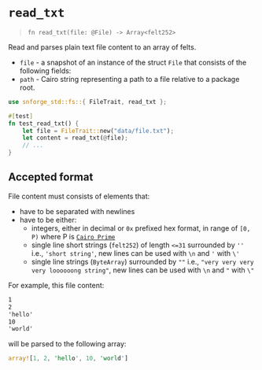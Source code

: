 # `read_txt`

> `fn read_txt(file: @File) -> Array<felt252>`

Read and parses plain text file content to an array of felts.

- `file` - a snapshot of an instance of the struct `File` that consists of the following fields:
- `path` - Cairo string representing a path to a file relative to a package root.

```rust
use snforge_std::fs::{ FileTrait, read_txt };

#[test]
fn test_read_txt() {
    let file = FileTrait::new("data/file.txt");
    let content = read_txt(@file);
    // ...
}
```

## Accepted format
File content must consists of elements that:
- have to be separated with newlines
- have to be either:
  - integers, either in decimal or `0x` prefixed hex format, in range of `[0, P)` where P is [`Cairo Prime`](https://book.cairo-lang.org/ch02-02-data-types.html?highlight=prime#felt-type) 
  - single line short strings (`felt252`) of length `<=31` surrounded by `''` i.e., `'short string'`, new lines can be used with `\n` and `'` with `\'`
  - single line strings (`ByteArray`) surrounded by `""` i.e., `"very very very very loooooong string"`, new lines can be used with `\n` and `"` with `\"`

For example, this file content:
```txt
1
2
'hello'
10
'world'
```
will be parsed to the following array:
```rust
array![1, 2, 'hello', 10, 'world']
```
